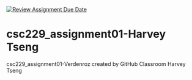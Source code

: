[![Review Assignment Due Date](https://classroom.github.com/assets/deadline-readme-button-22041afd0340ce965d47ae6ef1cefeee28c7c493a6346c4f15d667ab976d596c.svg)](https://classroom.github.com/a/1k0STbYl)
# csc229_assignment01-Harvey Tseng
csc229_assignment01-Verdenroz created by GitHub Classroom
Harvey Tseng
